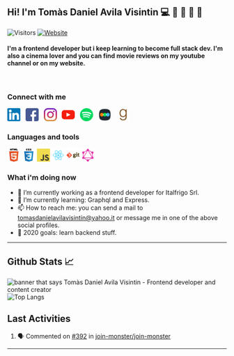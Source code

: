 ## Hi! I'm Tomàs Daniel Avila Visintin :computer: :movie_camera: :cinema: :musical_note: :book:

![Visitors](https://visitor-badge.laobi.icu/badge?page_id=iltommi1995) 
[![Website](https://img.shields.io/website?down_color=black&style=for-the-badge&up_color=DarkRed&up_message=Schegge%20di%20vetro&url=http%3A%2F%2Fscheggedivetro.org%2F)](http://scheggedivetro.org/)

#### I'm a frontend developer but i keep learning to become full stack dev. I'm also a cinema lover and you can find movie reviews on my youtube channel or on my website.

<br />

### Connect with me

<p align='left'>
   <a href="https://www.linkedin.com/in/tom%C3%A0s-daniel-avila-visintin-2b5497170/" target="_blank"><img height="30" src="https://raw.githubusercontent.com/iltommi1995/iltommi1995/master/img/linkedin.png?raw=true"></a>&nbsp;&nbsp;
   <a href="https://www.facebook.com/tomas.avila.315/" target="_blank"><img height="30" src="https://raw.githubusercontent.com/iltommi1995/iltommi1995/master/img/facebook.png?raw=true"></a>&nbsp;&nbsp;
   <a href="https://www.instagram.com/tomasavila1995/" target="_blank"><img height="30" src="https://raw.githubusercontent.com/iltommi1995/iltommi1995/master/img/instagram.png?raw=true"></a>&nbsp;&nbsp;
   <a href="https://www.youtube.com/channel/UCM9VcbN0xkcJERMXiS5RH-Q" target="_blank"><img height="30" src="https://raw.githubusercontent.com/iltommi1995/iltommi1995/master/img/youtube.png?raw=true"></a>&nbsp;&nbsp;
   <a href="https://open.spotify.com/user/1172080907?si=dt2JobNkQkCXAsxBxP9wJg" target="_blank"><img height="30" src="https://raw.githubusercontent.com/iltommi1995/iltommi1995/master/img/spotify.png?raw=true"></a>&nbsp;&nbsp;
   <a href="https://letterboxd.com/ilTommi/" target="_blank"><img height="30" src="https://raw.githubusercontent.com/iltommi1995/iltommi1995/master/img/letterboxd.png?raw=true"></a>&nbsp;&nbsp;
   <a href="https://www.goodreads.com/user/show/108154736-tom-s-avila" target="_blank"><img height="30" src="https://raw.githubusercontent.com/iltommi1995/iltommi1995/master/img/goodreads.png?raw=true"></a>&nbsp;&nbsp;

<br/>
   
### Languages and tools
<p align="left">
<img height="30" src="https://raw.githubusercontent.com/github/explore/80688e429a7d4ef2fca1e82350fe8e3517d3494d/topics/html/html.png" />
<img height="30" src="https://raw.githubusercontent.com/github/explore/80688e429a7d4ef2fca1e82350fe8e3517d3494d/topics/css/css.png" />
<img height="30" src="https://raw.githubusercontent.com/github/explore/80688e429a7d4ef2fca1e82350fe8e3517d3494d/topics/javascript/javascript.png" />
<img height="30" src="https://raw.githubusercontent.com/github/explore/80688e429a7d4ef2fca1e82350fe8e3517d3494d/topics/react/react.png" />
<img height="30" src="https://raw.githubusercontent.com/github/explore/80688e429a7d4ef2fca1e82350fe8e3517d3494d/topics/git/git.png" />
<img height="30" src="https://raw.githubusercontent.com/github/explore/80688e429a7d4ef2fca1e82350fe8e3517d3494d/topics/graphql/graphql.png" />


<br />

### What i'm doing now

- 🔭 I’m currently working as a frontend developer for Italfrigo Srl.
- 🌱 I’m currently learning: Graphql and Express.
- 📫 How to reach me: you can send a mail to tomasdanielavilavisintin@yahoo.it or message me in one of the above social profiles.
- 🥅 2020 goals: learn backend stuff.


---

   
## Github Stats 📈

<img src="https://github-readme-stats.vercel.app/api?username=iltommi1995&&show_icons=true&title_color=10cf53&icon_color=ffffff&text_color=ffffff&bg_color=050505" alt="banner that says Tomàs Daniel Avila Visintin - Frontend developer and content creator"> ![Top Langs](https://github-readme-stats.vercel.app/api/top-langs/?username=iltommi1995&theme=buefy&bg_color=050505&title_color=10cf53&text_color=ffffff&layout=compact)

## Last Activities

<!--START_SECTION:activity-->
1. 🗣 Commented on [#392](https://github.com//join-monster/join-monster/issues/392) in [join-monster/join-monster](https://github.com//join-monster/join-monster)
<!--END_SECTION:activity-->


---





